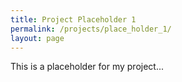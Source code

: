 ```yaml
---
title: Project Placeholder 1
permalink: /projects/place_holder_1/
layout: page
---
```


This is a placeholder for my project...
